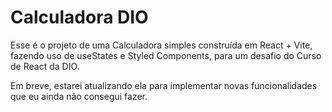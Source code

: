 # Calculadora DIO

Esse é o projeto de uma Calculadora simples construída em React + Vite, fazendo uso de useStates e Styled Components, para um desafio do Curso de React da DIO.

Em breve, estarei atualizando ela para implementar novas funcionalidades que eu ainda não consegui fazer.